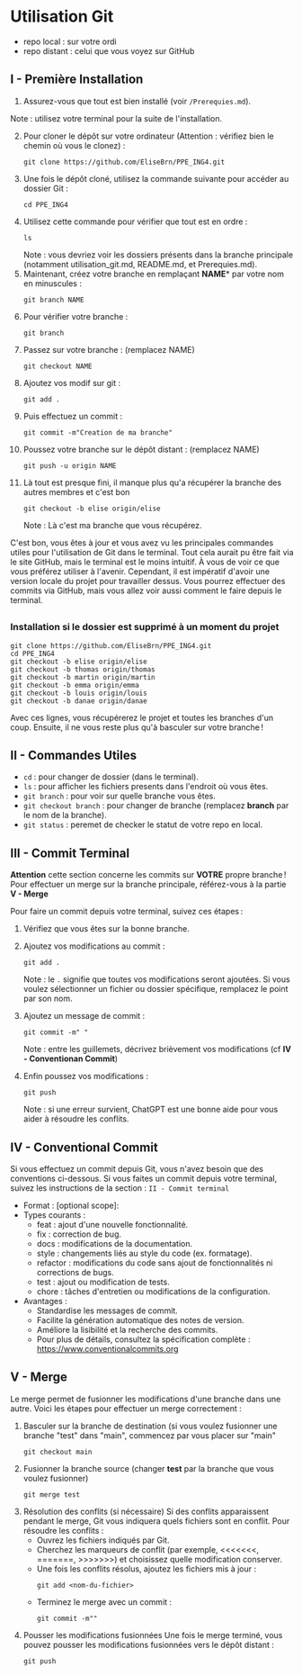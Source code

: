 # Utilisation Git

- repo local : sur votre ordi
- repo distant : celui que vous voyez sur GitHub

## I - Première Installation
1. Assurez-vous que tout est bien installé (voir `/Prerequies.md`).

Note : utilisez votre terminal pour la suite de l'installation.

2. Pour cloner le dépôt sur votre ordinateur (Attention : vérifiez bien le chemin où vous le clonez) :
    ```
    git clone https://github.com/EliseBrn/PPE_ING4.git
    ```
3. Une fois le dépôt cloné, utilisez la commande suivante pour accéder au dossier Git :
    ```
    cd PPE_ING4
    ```
4. Utilisez cette commande pour vérifier que tout est en ordre :
    ```
    ls
    ```
    Note : vous devriez voir les dossiers présents dans la branche principale (notamment utilisation_git.md, README.md, et Prerequies.md).
5. Maintenant, créez votre branche en remplaçant **NAME*** par votre nom en minuscules :
    ```
    git branch NAME
    ```
6. Pour vérifier votre branche :
    ```
    git branch
    ```
7. Passez sur votre branche : (remplacez NAME)
    ```
    git checkout NAME
    ```
8. Ajoutez vos modif sur git :
    ```
    git add .
    ```
9. Puis effectuez un commit :
    ```
    git commit -m"Creation de ma branche"
    ```
10. Poussez votre branche sur le dépôt distant :  (remplacez NAME)
    ```
    git push -u origin NAME
    ```
11. Là tout est presque fini, il manque plus qu'a récupérer la branche des autres membres et c'est bon
    ```
    git checkout -b elise origin/elise
    ```
    Note : Là c'est ma branche que vous récupérez.

C'est bon, vous êtes à jour et vous avez vu les principales commandes utiles pour l'utilisation de Git dans le terminal.
Tout cela aurait pu être fait via le site GitHub, mais le terminal est le moins intuitif. À vous de voir ce que vous préférez utiliser à l'avenir. Cependant, il est impératif d'avoir une version locale du projet pour travailler dessus.
Vous pourrez effectuer des commits via GitHub, mais vous allez voir aussi comment le faire depuis le terminal.

##
### Installation si le dossier est supprimé à un moment du projet
```
git clone https://github.com/EliseBrn/PPE_ING4.git
cd PPE_ING4
git checkout -b elise origin/elise
git checkout -b thomas origin/thomas
git checkout -b martin origin/martin
git checkout -b emma origin/emma
git checkout -b louis origin/louis
git checkout -b danae origin/danae
```
Avec ces lignes, vous récupérerez le projet et toutes les branches d'un coup.
Ensuite, il ne vous reste plus qu'à basculer sur votre branche !

## II - Commandes Utiles
- `cd` : pour changer de dossier (dans le terminal).
- `ls` : pour afficher les fichiers presents dans l'endroit où vous êtes.
- `git branch` : pour voir sur quelle branche vous êtes.
- `git checkout branch` : pour changer de branche (remplacez **branch** par le nom de la branche).
- `git status` : peremet de checker le statut de votre repo en local.

## III - Commit Terminal
**Attention** cette section concerne les commits sur **VOTRE** propre branche !
Pour effectuer un merge sur la branche principale, référez-vous à la partie **V - Merge**

Pour faire un commit depuis votre terminal, suivez ces étapes :
1. Vérifiez que vous êtes sur la bonne branche.
2. Ajoutez vos modifications au commit :
    ```
    git add .
    ```
    Note : le `.` signifie que toutes vos modifications seront ajoutées. Si vous voulez sélectionner un fichier ou dossier spécifique, remplacez le point par son nom.

3. Ajoutez un message de commit :
    ```
    git commit -m" "
    ```
    Note : entre les guillemets, décrivez brièvement vos modifications (cf **IV - Conventionan Commit**)

4. Enfin poussez vos modifications :
    ```
    git push
    ```
   Note : si une erreur survient, ChatGPT est une bonne aide pour vous aider à résoudre les conflits.

## IV - Conventional Commit
Si vous effectuez un commit depuis Git, vous n'avez besoin que des conventions ci-dessous.
Si vous faites un commit depuis votre terminal, suivez les instructions de la section : `II - Commit terminal`

- Format : <type>[optional scope]: <description>
- Types courants :
  - feat : ajout d'une nouvelle fonctionnalité.
  - fix : correction de bug.
  - docs : modifications de la documentation.
  - style : changements liés au style du code (ex. formatage).
  - refactor : modifications du code sans ajout de fonctionnalités ni corrections de bugs.
  - test : ajout ou modification de tests.
  - chore : tâches d'entretien ou modifications de la configuration.
- Avantages :
  - Standardise les messages de commit.
  - Facilite la génération automatique des notes de version.
  - Améliore la lisibilité et la recherche des commits.
  - Pour plus de détails, consultez la spécification complète : <https://www.conventionalcommits.org>

## V - Merge
Le merge permet de fusionner les modifications d'une branche dans une autre. Voici les étapes pour effectuer un merge correctement :

1. Basculer sur la branche de destination (si vous voulez fusionner une branche "test" dans "main", commencez par vous placer sur "main"
    ```
    git checkout main
    ```
2. Fusionner la branche source (changer **test** par la branche que vous voulez fusionner)
   ```
   git merge test
   ```
3. Résolution des conflits (si nécessaire)
    Si des conflits apparaissent pendant le merge, Git vous indiquera quels fichiers sont en conflit.
   Pour résoudre les conflits :
   - Ouvrez les fichiers indiqués par Git.
   - Cherchez les marqueurs de conflit (par exemple, <<<<<<<, =======, >>>>>>>) et choisissez quelle modification conserver.
   - Une fois les conflits résolus, ajoutez les fichiers mis à jour :
     ```
     git add <nom-du-fichier>
     ``` 
   - Terminez le merge avec un commit :
     ```
     git commit -m""
     ```
4. Pousser les modifications fusionnées
   Une fois le merge terminé, vous pouvez pousser les modifications fusionnées vers le dépôt distant :
    ```
    git push
    ```
















